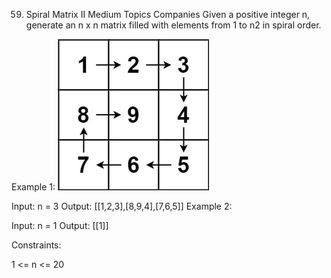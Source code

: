 59. Spiral Matrix II
    Medium
    Topics
    Companies
    Given a positive integer n, generate an n x n matrix filled with elements from 1 to n2 in spiral order.



Example 1:
![spiraln.jpg](./res/img/spiraln.jpg)

Input: n = 3
Output: [[1,2,3],[8,9,4],[7,6,5]]
Example 2:

Input: n = 1
Output: [[1]]


Constraints:

1 <= n <= 20